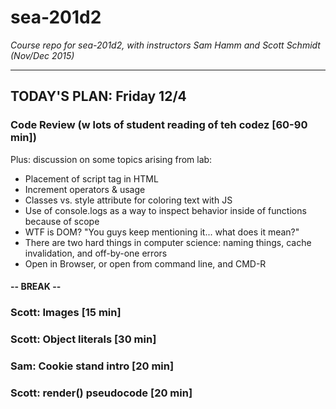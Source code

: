 # sea-201d2
*Course repo for sea-201d2, with instructors Sam Hamm and Scott Schmidt (Nov/Dec 2015)*

---
## TODAY'S PLAN: Friday 12/4

### Code Review (w lots of student reading of teh codez [60-90 min])

Plus: discussion on some  topics arising from lab:

* Placement of script tag in HTML
* Increment operators & usage
* Classes vs. style attribute for coloring text with JS
* Use of console.logs as a way to inspect behavior inside of functions because of scope
* WTF is DOM? "You guys keep mentioning it... what does it mean?"
* There are two hard things in computer science: naming things, cache invalidation, and off-by-one errors
* Open in Browser, or open from command line, and CMD-R

#### -- BREAK --

### Scott: Images [15 min]

### Scott: Object literals [30 min]

### Sam: Cookie stand intro [20 min]

### Scott: render() pseudocode [20 min]
